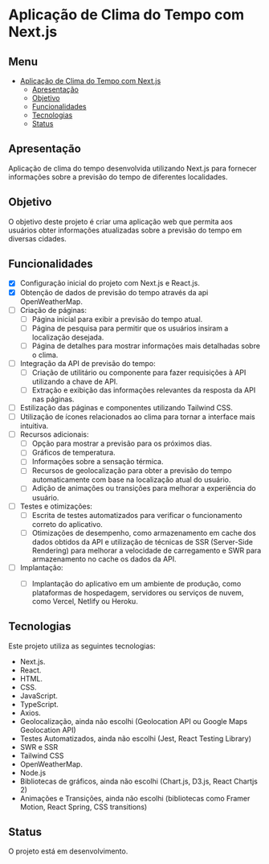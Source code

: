 # Aplicação de Clima do Tempo com Next.js

## Menu

- [Aplicação de Clima do Tempo com Next.js](#aplicação-de-clima-do-tempo-com-nextjs)
  - [Apresentação](#apresentação)
  - [Objetivo](#objetivo)
  - [Funcionalidades](#funcionalidades)
  - [Tecnologias](#tecnologias)
  - [Status](#status)

## Apresentação

Aplicação de clima do tempo desenvolvida utilizando Next.js para fornecer informações sobre a previsão do tempo de diferentes localidades.

## Objetivo

O objetivo deste projeto é criar uma aplicação web que permita aos usuários obter informações atualizadas sobre a previsão do tempo em diversas cidades.

## Funcionalidades

- [X] Configuração inicial do projeto com Next.js e React.js.
- [x] Obtenção de dados de previsão do tempo através da api OpenWeatherMap.
- [ ] Criação de páginas:
  - [ ] Página inicial para exibir a previsão do tempo atual.
  - [ ] Página de pesquisa para permitir que os usuários insiram a localização desejada.
  - [ ] Página de detalhes para mostrar informações mais detalhadas sobre o clima.
- [ ] Integração da API de previsão do tempo:
  - [ ] Criação de utilitário ou componente para fazer requisições à API utilizando a chave de API.
  - [ ] Extração e exibição das informações relevantes da resposta da API nas páginas.
- [ ] Estilização das páginas e componentes utilizando Tailwind CSS.
- [ ] Utilização de ícones relacionados ao clima para tornar a interface mais intuitiva.
- [ ] Recursos adicionais:
  - [ ] Opção para mostrar a previsão para os próximos dias.
  - [ ] Gráficos de temperatura.
  - [ ] Informações sobre a sensação térmica.
  - [ ] Recursos de geolocalização para obter a previsão do tempo automaticamente com base na localização atual do usuário.
  - [ ] Adição de animações ou transições para melhorar a experiência do usuário.
- [ ] Testes e otimizações:
  - [ ] Escrita de testes automatizados para verificar o funcionamento correto do aplicativo.
  - [ ] Otimizações de desempenho, como armazenamento em cache dos dados obtidos da API e utilização de técnicas de SSR (Server-Side Rendering) para melhorar a velocidade de carregamento e SWR para armazenamento no cache os dados da API.
- [ ] Implantação:
  - [ ] Implantação do aplicativo em um ambiente de produção, como plataformas de hospedagem, servidores ou serviços de nuvem, como Vercel, Netlify ou Heroku.


## Tecnologias

Este projeto utiliza as seguintes tecnologias:

- Next.js.
- React.
- HTML.
- CSS.
- JavaScript.
- TypeScript.
- Axios.
- Geolocalização, ainda não escolhi (Geolocation API ou Google Maps Geolocation API)
- Testes Automatizados, ainda não escolhi (Jest, React Testing Library)
- SWR e SSR
- Tailwind CSS
- OpenWeatherMap.
- Node.js
- Bibliotecas de gráficos, ainda não escolhi (Chart.js, D3.js, React Chartjs 2)
- Animações e Transições, ainda não escolhi (bibliotecas como Framer Motion, React Spring, CSS transitions)

## Status

O projeto está em desenvolvimento.